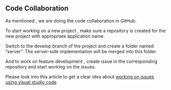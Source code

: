 ## Code Collaboration 

As mentioned , we are doing the code collaboration in GitHub. 

To start working on a new project , make sure a repository is created for the new project with appropriate application name. 

Switch to the develop branch of the project and create a folder named “server”. The server-side implementation will be merged into this folder.

And to work on feature development , create issue in the corresponding repository and start working on the issues. 

Please look into this article to get a clear idea about [working on issues using visual studio code](../../PreparingSpecifying/ProcessingAnIssue/ProcessingAnIssue.md)